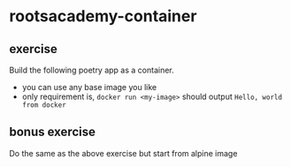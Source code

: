 # rootsacademy-container

## exercise  
Build the following poetry app as a container.
- you can use any base image you like
- only requirement is, `docker run <my-image>` should output `Hello, world from docker`

## bonus exercise 

Do the same as the above exercise but start from alpine image 